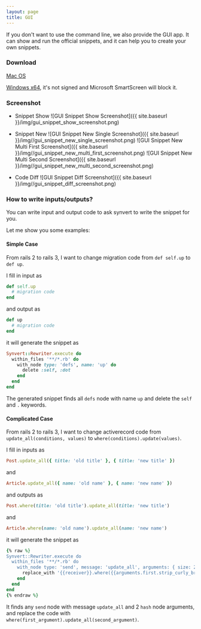 ```yaml
---
layout: page
title: GUI
---
```


If you don't want to use the command line, we also provide the GUI app.
It can show and run the official snippets, and it can help you to create your own snippets.

### Download

[Mac OS](https://download-synvert.xinminlabs.com/download/latest/osx)

[Windows x64](https://download-synvert.xinminlabs.com/download/latest/windows_64), it's not signed and Microsoft SmartScreen will block it.

### Screenshot

* Snippet Show
![GUI Snippet Show Screenshot]({{ site.baseurl }}/img/gui_snippet_show_screenshot.png)

* Snippet New
![GUI Snippet New Single Screenshot]({{ site.baseurl }}/img//gui_snippet_new_single_screenshot.png)
![GUI Snippet New Multi First Screenshot]({{ site.baseurl }}/img//gui_snippet_new_multi_first_screenshot.png)
![GUI Snippet New Multi Second Screenshot]({{ site.baseurl }}/img//gui_snippet_new_multi_second_screenshot.png)

* Code Diff
![GUI Snippet Diff Screenshot]({{ site.baseurl }}/img//gui_snippet_diff_screenshot.png)

### How to write inputs/outputs?

You can write input and output code to ask synvert to write the snippet for you.

Let me show you some examples:

#### Simple Case

From rails 2 to rails 3, I want to change migration code from `def self.up` to `def up`.

I fill in input as

```ruby
def self.up
  # migration code
end
```

and output as

```ruby
def up
  # migration code
end
```

it will generate the snippet as

```ruby
Synvert::Rewriter.execute do
  within_files '**/*.rb' do
    with_node type: 'defs', name: 'up' do
      delete :self, :dot
    end
  end
end
```

The generated snippet finds all `defs` node with name `up` and delete the `self` and `.` keywords.

#### Complicated Case

From rails 2 to rails 3, I want to change activerecord code from `update_all(conditions, values)` to `where(conditions).update(values)`.

I fill in inputs as

```ruby
Post.update_all({ title: 'old title' }, { title: 'new title' })
```

and

```ruby
Article.update_all({ name: 'old name' }, { name: 'new name' })
```

and outputs as

```ruby
Post.where(title: 'old title').update_all(title: 'new title')
```

and

```ruby
Article.where(name: 'old name').update_all(name: 'new name')
```

it will generate the snippet as

```ruby
{% raw %}
Synvert::Rewriter.execute do
  within_files '**/*.rb' do
    with_node type: 'send', message: 'update_all', arguments: { size: 2, first: { type: 'hash' }, second: { type: 'hash' } } do
      replace_with '{{receiver}}.where({{arguments.first.strip_curly_braces}}).update_all({{arguments.second.strip_curly_braces}})'
    end
  end
end
{% endraw %}
```

It finds any `send` node with message `update_all` and 2 `hash` node arguments, and replace the code with `where(first_argument).update_all(second_argument)`.